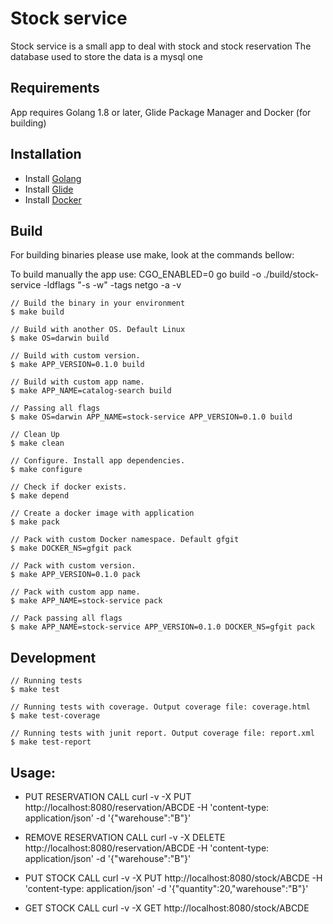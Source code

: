 # Stock service
Stock service is a small app to deal with stock and stock reservation
The database used to store the data is a mysql one

## Requirements
App requires Golang 1.8 or later, Glide Package Manager and Docker (for building)

## Installation
- Install [Golang](https://golang.org/doc/install)
- Install [Glide](https://glide.sh)
- Install [Docker](htts://docker.com)


## Build
For building binaries please use make, look at the commands bellow:


To build manually the app use:
CGO_ENABLED=0 go build -o ./build/stock-service -ldflags "-s -w" -tags netgo -a -v

```
// Build the binary in your environment
$ make build

// Build with another OS. Default Linux
$ make OS=darwin build

// Build with custom version.
$ make APP_VERSION=0.1.0 build

// Build with custom app name.
$ make APP_NAME=catalog-search build

// Passing all flags
$ make OS=darwin APP_NAME=stock-service APP_VERSION=0.1.0 build

// Clean Up
$ make clean

// Configure. Install app dependencies.
$ make configure

// Check if docker exists.
$ make depend

// Create a docker image with application
$ make pack

// Pack with custom Docker namespace. Default gfgit
$ make DOCKER_NS=gfgit pack

// Pack with custom version.
$ make APP_VERSION=0.1.0 pack

// Pack with custom app name.
$ make APP_NAME=stock-service pack

// Pack passing all flags
$ make APP_NAME=stock-service APP_VERSION=0.1.0 DOCKER_NS=gfgit pack
```

## Development
```
// Running tests
$ make test

// Running tests with coverage. Output coverage file: coverage.html
$ make test-coverage

// Running tests with junit report. Output coverage file: report.xml
$ make test-report
```

## Usage:

* PUT RESERVATION CALL
curl -v -X PUT http://localhost:8080/reservation/ABCDE -H 'content-type: application/json' -d '{"warehouse":"B"}'

* REMOVE RESERVATION CALL
curl -v -X DELETE http://localhost:8080/reservation/ABCDE -H 'content-type: application/json' -d '{"warehouse":"B"}'

* PUT STOCK CALL
curl -v -X PUT http://localhost:8080/stock/ABCDE -H 'content-type: application/json' -d '{"quantity":20,"warehouse":"B"}'

* GET STOCK CALL
curl -v -X GET http://localhost:8080/stock/ABCDE
